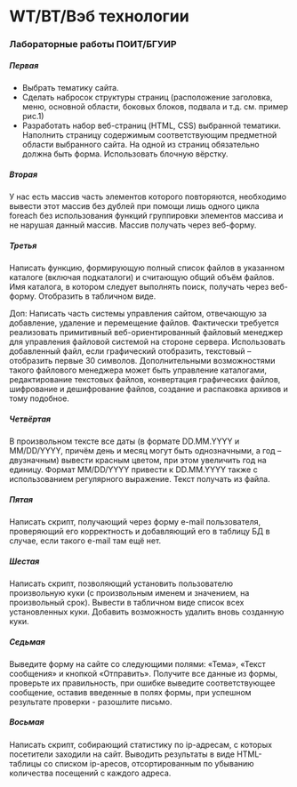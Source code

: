 # WT/ВТ/Вэб технологии

### Лабораторные работы ПОИТ/БГУИР

##### Первая

- Выбрать тематику сайта.
- Сделать набросок структуры страниц (расположение заголовка, меню, основной области, боковых блоков, подвала и т.д. см. пример рис.1)
- Разработать набор веб-страниц (HTML, CSS) выбранной тематики. Наполнить страницу содержимым соответствующим предметной области выбранного сайта.
На одной из страниц обязательно должна быть форма. Использовать блочную вёрстку.

##### Вторая

У нас есть массив часть элементов которого повторяются, необходимо вывести этот массив без дублей при помощи лишь одного цикла foreach 
без использования функций группировки элементов массива и не нарушая данный массив. Массив получать через веб-форму.

##### Третья 

Написать функцию, формирующую полный список файлов в указанном каталоге (включая подкаталоги) и считающую общий объём файлов. 
Имя каталога, в котором следует выполнять поиск, получать через веб-форму. Отобразить в табличном виде.

Доп: Написать часть системы управления сайтом, отвечающую за добавление, удаление и перемещение файлов.
Фактически требуется реализовать примитивный веб-ориентированный файловый менеджер для управления файловой системой на стороне сервера.
Использовать добавленный файл, если графический отобразить, текстовый – отобразить первые 30 символов.
Дополнительными возможностями такого файлового менеджера может быть управление каталогами, редактирование текстовых файлов,
конвертация графических файлов, шифрование и дешифрование файлов, создание и распаковка архивов и тому подобное.

##### Четвёртая

В произвольном тексте все даты (в формате DD.MM.YYYY и MM/DD/YYYY, причём день и месяц могут быть однозначными, а год – двузначным)
вывести красным цветом, при этом увеличить год на единицу. Формат MM/DD/YYYY привести к DD.MM.YYYY также с использованием регулярного выражение. Текст получать из файла.

##### Пятая

Написать скрипт, получающий через форму e-mail пользователя, проверяющий его корректность и добавляющий его в таблицу БД в случае, если такого e-mail там ещё нет.

##### Шестая 

Написать скрипт, позволяющий установить пользователю произвольную куки (с произвольным именем и значением, на произвольный срок).
Вывести в табличном виде список всех установленных куки. Добавить возможность удалить вновь созданную куки.

##### Седьмая 

Выведите форму на сайте со следующими полями: «Тема», «Текст сообщения» и кнопкой «Отправить».
Получите все данные из формы, проверьте их правильность, при ошибке выведите соответствующее сообщение, оставив введенные в полях формы,
при успешном результате проверки - разошлите письмо.

##### Восьмая 

Написать скрипт, собирающий статистику по ip-адресам, с которых посетители заходили на сайт.
Выводить результаты в виде HTML-таблицы со списком ip-аресов, отсортированным по убыванию количества посещений с каждого адреса.
